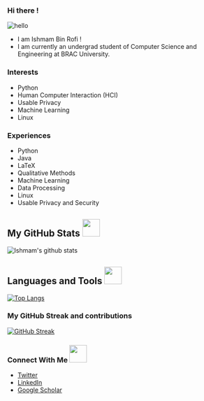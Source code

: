 
### Hi there !


![hello](https://github.com/user-attachments/assets/ca748488-713c-463b-9bcc-a644eef376f5)

- I am Ishmam Bin Rofi ! 
- I am currently an undergrad student of Computer Science and Engineering at BRAC University.

<!--- Interests -->
### Interests
- Python
- Human Computer Interaction (HCI)
- Usable Privacy
- Machine Learning
- Linux

### Experiences
- Python
- Java
- LaTeX
- Qualitative Methods
- Machine Learning
- Data Processing
- Linux
- Usable Privacy and Security


<!-- Github Stats -->

<h2> My GitHub Stats <img src='https://media1.giphy.com/media/du3J3cXyzhj75IOgvA/giphy.gif?cid=ecf05e47x2g034i9pzwtzzsd3xgg2w9nr94t4tflbbgo3008&rid=giphy.gif' width="40px" height="40px"> </h2>

![Ishmam's github stats](https://github-readme-stats.vercel.app/api?username=ishmam-br10&show_icons=true&title_color=ffc857&icon_color=8ac926&text_color=daf7dc&bg_color=151515&hide=["stars"])

<h2>
    Languages and Tools <img src = "https://media2.giphy.com/media/QssGEmpkyEOhBCb7e1/giphy.gif?cid=ecf05e47a0n3gi1bfqntqmob8g9aid1oyj2wr3ds3mg700bl&rid=giphy.gif" width="40px" height="40px">
</h2>  

[![Top Langs](https://github-readme-stats.vercel.app/api/top-langs/?username=ishmam-br10&layout=compact&text_color=daf7dc&bg_color=151515)](https://github.com/anuraghazra/github-readme-stats)

### My GitHub Streak and contributions
[![GitHub Streak](https://streak-stats.demolab.com/?user=ishmam-br10)](https://git.io/streak-stats)




### Connect With Me <img src = "https://media2.giphy.com/media/al7grkbrCChTAPEfyh/giphy.gif?cid=ecf05e47a0n3gi1bfqntqmob8g9aid1oyj2wr3ds3mg700bl&rid=giphy.gif" width="40px" height="40px">

- [Twitter](https://twitter.com/ishmam_rafi)
- [LinkedIn](https://www.linkedin.com/in/ishmam-bin-rofi-a18758243/)
- [Google Scholar](https://scholar.google.com/citations?user=IecP5SgAAAAJ&hl=en)



